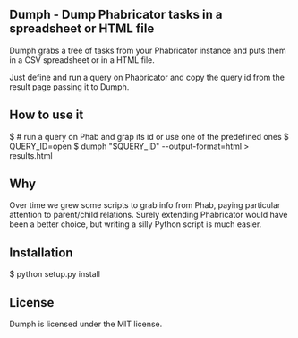 ## Dumph - Dump Phabricator tasks in a spreadsheet or HTML file

Dumph grabs a tree of tasks from your Phabricator instance and puts them in a CSV spreadsheet or in a HTML file.

Just define and run a query on Phabricator and copy the query id from the result page passing it to Dumph.

## How to use it

$ # run a query on Phab and grap its id or use one of the predefined ones
$ QUERY_ID=open
$ dumph "$QUERY_ID" --output-format=html > results.html

## Why

Over time we grew some scripts to grab info from Phab, paying particular attention to parent/child relations.
Surely extending Phabricator would have been a better choice, but writing a silly Python script is much easier.

## Installation

$ python setup.py install

## License

Dumph is licensed under the MIT license.

